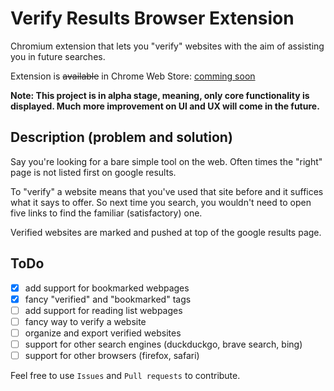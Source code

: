 # Verify Results Browser Extension

Chromium extension that lets you "verify" websites with the aim of assisting you in future searches.

Extension is ~~available~~ in Chrome Web Store: [comming soon]()

**Note: This project is in alpha stage, meaning, only core functionality is displayed. Much more improvement on UI and UX will come in the future.**


## Description (problem and solution)

Say you're looking for a bare simple tool on the web. Often times the "right" page is not listed first on google results.

To "verify" a website means that you've used that site before and it suffices what it says to offer. So next time you search, you wouldn't need to open five links to find the familiar (satisfactory) one.

Verified websites are marked and pushed at top of the google results page.


## ToDo

- [x] add support for bookmarked webpages
- [x] fancy "verified" and "bookmarked" tags
- [ ] add support for reading list webpages
- [ ] fancy way to verify a website
- [ ] organize and export verified websites
- [ ] support for other search engines (duckduckgo, brave search, bing)
- [ ] support for other browsers (firefox, safari)

Feel free to use `Issues` and `Pull requests` to contribute.
